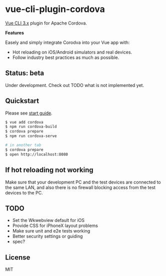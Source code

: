 # vue-cli-plugin-cordova
[Vue CLI 3.x](https://github.com/vuejs/vue-cli) plugin for Apache Cordova.  

**Features**

Easely and simply integrate Corodva into your Vue app with:
- Hot reloading on iOS/Android simulators and real devices.
- Follow industry best practices as much as possible.

## Status: beta
Under development. Check out TODO what is not implemented yet.

## Quickstart
Please see [start guide](https://github.com/dekimasoon/vue-cli-plugin-cordova/blob/master/docs/StartGuide.md).

```sh
$ vue add cordova
$ npm run cordova-build
$ cordova prepare
$ npm run cordova-serve

# in another tab
$ cordova prepare
$ open http://localhost:8080
```

## If hot reloading not working
Make sure that your development PC and the test devices are connected to the same LAN, and also there is no firewall blocking access from the test devices to the PC.

## TODO
- Set the Wkwebview default for iOS
- Provide CSS for iPhoneX layout problems
- Make sure unit and e2e tests working
- Better security settings or guiding
- spec?

## License
MIT
